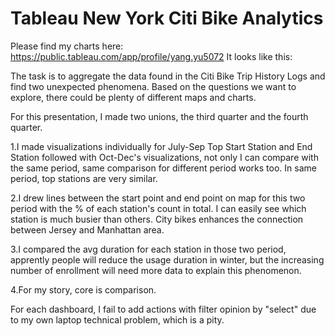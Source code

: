 # Tableau New York Citi Bike Analytics

Please find my charts here: https://public.tableau.com/app/profile/yang.yu5072
It looks like this:




The task is to aggregate the data found in the Citi Bike Trip History Logs and find two unexpected phenomena. Based on the questions we want to explore, there could be plenty of different maps and charts.

For this presentation, I made two unions, the third quarter and the fourth quarter.

1.I made visualizations individually for July-Sep Top Start Station and End Station followed with Oct-Dec's visualizations, not only I can compare with the same period, same comparison for different period works too. In same period, top stations are very similar.

2.I drew lines between the start point and end point on map for this two period with the % of each station's count in total. I can easily see which station is much busier than others. City bikes enhances the connection between Jersey and Manhattan area.

3.I compared the avg duration for each station in those two period, apprently people will reduce the usage duration in winter, but the increasing number of enrollment will need more data to explain this phenomenon.

4.For my story, core is comparison.

For each dashboard, I fail to add actions with filter opinion by "select" due to my own laptop technical problem, which is a pity.



